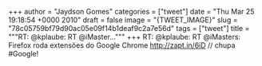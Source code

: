 
+++
author = "Jaydson Gomes"
categories = ["tweet"]
date = "Thu Mar 25 19:18:54 +0000 2010"
draft = false
image = "{TWEET_IMAGE}"
slug = "78c05759bf79d90ac05e09f14b1deaf9c2a7e56d"
tags = ["tweet"]
title = """RT: @kplaube: RT @iMaster..."""
+++
RT: @kplaube: RT @iMasters: Firefox roda extensões do Google Chrome http://zapt.in/6iD // chupa #Google!
